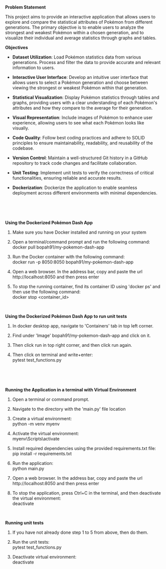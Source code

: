 **Problem Statement**

This project aims to provide an interactive application that allows users to explore and compare the statistical attributes of Pokémon from different generations. The primary objective is to enable users to analyze the strongest and weakest Pokémon within a chosen generation, and to visualize their individual and average statistics through graphs and tables.

**Objectives**
- **Dataset Utilization**: Load Pokémon statistics data from various generations. Process and filter the data to provide accurate and relevant information to users.

- **Interactive User Interface**: Develop an intuitive user interface that allows users to select a Pokémon generation and choose between viewing the strongest or weakest Pokémon within that generation.

- **Statistical Visualization**: Display Pokémon statistics through tables and graphs, providing users with a clear understanding of each Pokémon's attributes and how they compare to the average for their generation.

- **Visual Representation**: Include images of Pokémon to enhance user experience, allowing users to see what each Pokémon looks like visually.

- **Code Quality**: Follow best coding practices and adhere to SOLID principles to ensure maintainability, readability, and reusability of the codebase.

- **Version Control**: Maintain a well-structured Git history in a GitHub repository to track code changes and facilitate collaboration.

- **Unit Testing**: Implement unit tests to verify the correctness of critical functionalities, ensuring reliable and accurate results.

- **Dockerization**: Dockerize the application to enable seamless deployment across different environments with minimal dependencies.
<br />
<br />
<br />

**Using the Dockerized Pokémon Dash App**

1. Make sure you have Docker installed and running on your system

2. Open a terminal/command prompt and run the following command: <br />
docker pull bopah91/my-pokemon-dash-app

3. Run the Docker container with the following command: <br />
docker run -p 8050:8050 bopah91/my-pokemon-dash-app

4. Open a web browser. In the address bar, copy and paste the url http://localhost:8050 and then press enter

5. To stop the running container, find its container ID using 'docker ps' and then use the following command: <br />
docker stop <container_id>
<br />

**Using the Dockerized Pokémon Dash App to run unit tests**

1. In docker desktop app, navigate to 'Containers' tab in top left corner.

2. Find under 'Image' bopah91/my-pokemon-dash-app and click on it.

3. Then click run in top right corner, and then click run again.

4. Then click on terminal and write+enter: <br />
pytest test_functions.py

<br />
<br />
<br />

**Running the Application in a terminal with Virtual Environment**

1. Open a terminal or command prompt.

2. Navigate to the directory with the 'main.py' file location

3. Create a virtual environment: <br />
python -m venv myenv

4. Activate the virtual environment: <br />
myenv\Scripts\activate

5. Install required dependencies using the provided requirements.txt file: <br />
pip install -r requirements.txt

6. Run the application: <br />
python main.py

7. Open a web browser. In the address bar, copy and paste the url http://localhost:8050 and then press enter

8. To stop the application, press Ctrl+C in the terminal, and then deactivate the virtual environment: <br />
deactivate
<br />

**Running unit tests**

1. If you have not already done step 1 to 5 from above, then do them.

2. Run the unit tests: <br />
pytest test_functions.py

3. Deactivate virtual environment: <br />
deactivate
